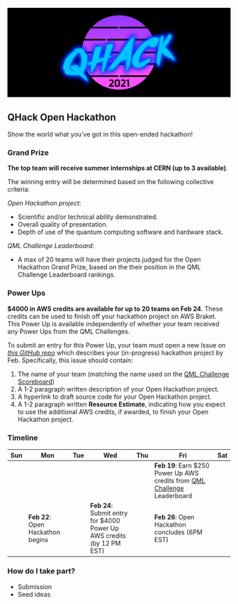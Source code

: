 ![image](img/qhack-banner.png)

## QHack Open Hackathon

Show the world what you've got in this open-ended hackathon!

### Grand Prize

**The top team will receive summer internships at CERN (up to 3 available)**. 

The winning entry will be determined based on the following collective criteria:

*Open Hackathon project*:
- Scientific and/or technical ability demonstrated.
- Overall quality of presentation.
- Depth of use of the quantum computing software and hardware stack.

*QML Challenge Leaderboard*:
- A max of 20 teams will have their projects judged for the Open Hackathon Grand Prize, based on the their position in the QML Challenge Leaderboard rankings. 

### Power Ups

**$4000 in AWS credits are available for up to 20 teams on Feb 24**. These credits can be used to finish off your hackathon project on AWS Braket. This Power Up is available independently of whether your team received any Power Ups from the QML Challenges.

To submit an entry for this Power Up, your team must open a new Issue on *[this GitHub repo](https://github.com/XanaduAI/QHack/issues)* 
which describes your (in-progress) hackathon project by Feb. Specifically, this issue should contain:

1. The name of your team (matching the name used on the [QML Challenge Scoreboard](QML_Challenge.md))
2. A 1-2 paragraph written description of your Open Hackathon project.
3. A hyperlink to draft source code for your Open Hackathon project.
4. A 1-2 paragraph written **Resource Estimate**, indicating how you expect to use the additional AWS credits, if awarded, to finish your Open Hackathon project.

### Timeline

| Sun | Mon | Tue | Wed | Thu | Fri  | Sat |
|---|---|---|---|---|---|---|
|   |   |   |   |   | **Feb 19**: Earn $250 Power Up AWS credits from [QML Challenge](QML_Challenge.md) Leaderboard |   |
|   | **Feb 22**: Open Hackathon begins |   | **Feb 24**: Submit entry for $4000 Power Up AWS credits (by 12 PM EST) |   | **Feb 26**: Open Hackathon concludes (6PM EST) |  |

### How do I take part?

- Submission
- Seed ideas
 
